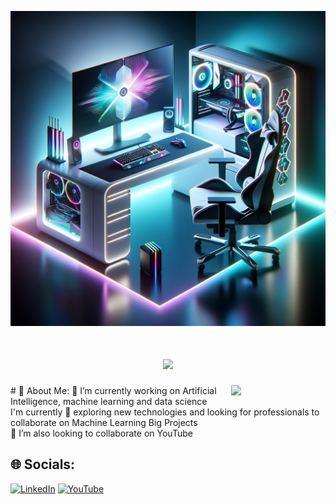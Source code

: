 
![MasterHead](https://github.com/Vedniyas/Vedniyas/blob/main/pic%20ai.png)
<h1 align="center">
    <img src="https://readme-typing-svg.herokuapp.com/?font=Righteous&size=35&center=true&vCenter=true&width=500&height=70&duration=4000&lines=Hi+There!+👋;+I'm+Vedniyas+Vyas+!;" />
</h1>

<img align="right" src="https://user-images.githubusercontent.com/65187002/144930161-2f783401-8d27-4fdf-a2f7-cc0ba32f1f1f.gif" width="30%" style="display:inline;">
# 💫 About Me:
🔭 I’m currently working on Artificial Intelligence, machine learning and data science<br>I'm currently 🧭 exploring new technologies and looking for professionals to collaborate on Machine Learning Big Projects<br>🤝 I’m also looking to collaborate on YouTube 



## 🌐 Socials:
[![LinkedIn](https://img.shields.io/badge/LinkedIn-%230077B5.svg?logo=linkedin&logoColor=white)](https://www.linkedin.com/in/vedniyas-vyas/) [![YouTube](https://img.shields.io/badge/YouTube-%23FF0000.svg?logo=YouTube&logoColor=white)]([https://youtube.com/@codefusionhindi](https://www.youtube.com/@Vedniyas))


<!-- Proudly created with GPRM ( https://gprm.itsvg.in ) -->

